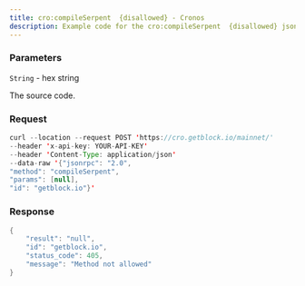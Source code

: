 ```yaml
---
title: cro:compileSerpent  {disallowed} - Cronos
description: Example code for the cro:compileSerpent  {disallowed} json-rpc method. Сomplete guide on how to use cro:compileSerpent  {disallowed} json-rpc in GetBlock.io Web3 documentation.
---
```


### Parameters


`String` - hex string

The source code.

### Request

``` java
curl --location --request POST 'https://cro.getblock.io/mainnet/' 
--header 'x-api-key: YOUR-API-KEY' 
--header 'Content-Type: application/json' 
--data-raw '{"jsonrpc": "2.0",
"method": "compileSerpent",
"params": [null],
"id": "getblock.io"}'
```

###  Response

``` java
{
    "result": "null",
    "id": "getblock.io",
    "status_code": 405,
    "message": "Method not allowed"
}
```


